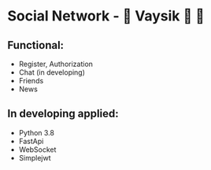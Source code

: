 # Social Network - 💬 Vaysik 💬 👋
## Functional:
* Register, Authorization
* Chat (in developing)
* Friends
* News 
## In developing applied:
+ Python 3.8
+ FastApi
+ WebSocket
+ Simplejwt 
